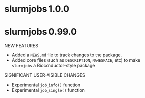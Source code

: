 # slurmjobs 1.0.0

# slurmjobs 0.99.0

NEW FEATURES

* Added a `NEWS.md` file to track changes to the package.
* Added core files (such as `DESCRIPTION`, `NAMESPACE`, etc) to make `slurmjobs` a Bioconductor-style package

SIGNIFICANT USER-VISIBLE CHANGES

* Experimental `job_info()` function
* Experimental `job_single()` function

